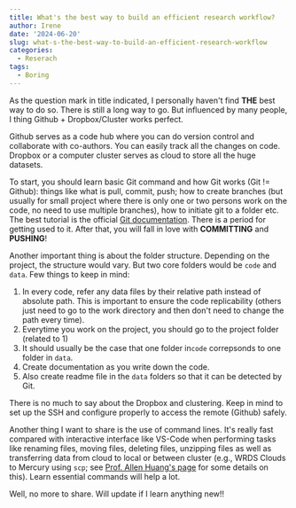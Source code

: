 ```yaml
---
title: What's the best way to build an efficient research workflow?
author: Irene
date: '2024-06-20'
slug: what-s-the-best-way-to-build-an-efficient-research-workflow
categories:
  - Reserach
tags:
  - Boring
---
```


As the question mark in title indicated, I personally haven't find **THE** best way to do so. There is still a long way to go. But influenced by many people, I thing Github + Dropbox/Cluster works perfect.

Github serves as a code hub where you can do version control and collaborate with co-authors. You can easily track all the changes on code. Dropbox or a computer cluster serves as cloud to store all the huge datasets. 

To start, you should learn basic Git command and how Git works (Git != Github): things like what is pull, commit, push; how to create branches (but usually for small project where there is only one or two persons work on the code, no need to use multiple branches), how to initiate git to a folder etc. The best tutorial is the official [Git documentation](https://git-scm.com/). There is a period for getting used to it. After that, you will fall in love with **COMMITTING** and **PUSHING**!

Another important thing is about the folder structure. Depending on the project, the structure would vary. But two core folders would be `code` and `data`. Few things to keep in mind:

1. In every code, refer any data files by their relative path instead of absolute path. This is important to ensure the code replicability (others just need to go to the work directory and then don't need to change the path every time).
2. Everytime you work on the project, you should go to the project folder (related to 1)
3. It should usually be the case that one folder in`code` correpsonds to one folder in `data`.
4. Create documentation as you write down the code. 
5. Also create readme file in the `data` folders so that it can be detected by Git.

There is no much to say about the Dropbox and clustering. Keep in mind to set up the SSH and configure properly to access the remote (Github) safely.

Another thing I want to share is the use of command lines. It's really fast compared with interactive interface like VS-Code when performing tasks like renaming files, moving files, deleting files, unzipping files as well as transferring data from cloud to local or between cluster (e.g., WRDS Clouds to Mercury using `scp`; see [Prof. Allen Huang's page](https://www.allenhuang.org/how-to-efficiently-upload-or-download-large-datasets-from-wrds.html) for some details on this).  Learn essential commands will help a lot.

Well, no more to share. Will update if I learn anything new!!


